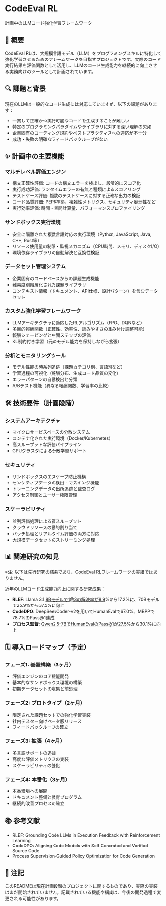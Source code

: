 # CodeEval RL

計画中のLLMコード強化学習フレームワーク

## 🌟 概要

CodeEval RLは、大規模言語モデル（LLM）をプログラミングスキルに特化して強化学習させるためのフレームワークを目指すプロジェクトです。実際のコード実行結果を評価関数として活用し、LLMのコード生成能力を継続的に向上させる実務向けのツールとして計画されています。

## 🔍 課題と背景

現在のLLMは一般的なコード生成には対応していますが、以下の課題があります：

- 一貫して正確かつ実行可能なコードを生成することが難しい
- 特定のプログラミングパラダイムやライブラリに対する深い理解の欠如
- 企業固有のコーディング規約やベストプラクティスへの適応が不十分
- 成功・失敗の明確なフィードバックループがない

## ✨ 計画中の主要機能

### マルチレベル評価エンジン
- 構文正確性評価: コードの構文エラーを検出し、段階的にスコア化
- 実行成功評価: ランタイムエラーの有無と種類によるスコアリング
- テストケース評価: 複数のテストケースに対する正確な出力の検証
- コード品質評価: PEP8準拠、複雑性メトリクス、セキュリティ脆弱性など
- 実行効率評価: 時間・空間計算量、パフォーマンスプロファイリング

### サンドボックス実行環境
- 安全に隔離された複数言語対応の実行環境（Python, JavaScript, Java, C++, Rust等）
- リソース使用量の制限・監視メカニズム（CPU時間、メモリ、ディスクI/O）
- 環境依存ライブラリの自動解決と互換性検証

### データセット管理システム
- 企業固有のコードベースからの課題生成機能
- 難易度別階層化された課題ライブラリ
- コンテキスト情報（ドキュメント、API仕様、設計パターン）を含むデータセット

### カスタム強化学習フレームワーク
- LLMアーキテクチャに適応したRLアルゴリズム（PPO、DQNなど）
- 多目的報酬関数（正確性、効率性、読みやすさの重み付け調整可能）
- 報酬シェーピングと中間ステップの評価
- KL制約付き学習（元のモデル能力を保持しながら拡張）

### 分析とモニタリングツール
- モデル性能の時系列追跡（課題カテゴリ別、言語別など）
- 学習過程の可視化（報酬分布、生成コード品質の変化）
- エラーパターンの自動検出と分類
- A/Bテスト機能（異なる報酬関数、学習率の比較）

## 🛠️ 技術要件（計画段階）

### システムアーキテクチャ
- マイクロサービスベースの分散システム
- コンテナ化された実行環境（Docker/Kubernetes）
- 高スループットな評価パイプライン
- GPUクラスタによる分散学習サポート

### セキュリティ
- サンドボックスのエスケープ防止機構
- センシティブデータの検出・マスキング機能
- トレーニングデータの出所追跡と監査ログ
- アクセス制御とユーザー権限管理

### スケーラビリティ
- 並列評価処理による高スループット
- クラウドリソースの動的割り当て
- バッチ処理とリアルタイム評価の両方に対応
- 大規模データセットのストリーミング処理

## 📊 関連研究の知見

※注: 以下は先行研究の結果であり、CodeEval RLフレームワークの実績ではありません。

近年のLLMコード生成能力向上に関する研究成果：

- **RLEF**: Llama 3.1 8Bモデルで1@3の解決率が8.9%から17.2%に、70Bモデルで25.9%から37.5%に向上
- **CodeDPO**: DeepSeekCoder-v2を用いてHumanEvalで67.0%、MBPPで78.7%のPass@1達成
- **プロセス監督**: Qwen2.5-7BでHumanEvalのPass@1が27.5%から30.1%に向上

## 🗓️ 導入ロードマップ（予定）

### フェーズ1: 基盤構築（3ヶ月）
- 評価エンジンのコア機能開発
- 基本的なサンドボックス環境の構築
- 初期データセットの収集と前処理

### フェーズ2: プロトタイプ（2ヶ月）
- 限定された課題セットでの強化学習実装
- 社内テスター向けベータ版リリース
- フィードバックループの確立

### フェーズ3: 拡張（4ヶ月）
- 多言語サポートの追加
- 高度な評価メトリクスの実装
- スケーラビリティの強化

### フェーズ4: 本番化（3ヶ月）
- 本番環境への展開
- ドキュメント整備と教育プログラム
- 継続的改善プロセスの確立

## 📚 参考文献

- RLEF: Grounding Code LLMs in Execution Feedback with Reinforcement Learning
- CodeDPO: Aligning Code Models with Self Generated and Verified Source Code
- Process Supervision-Guided Policy Optimization for Code Generation

## 📝 注記

このREADMEは現在計画段階のプロジェクトに関するものであり、実際の実装はまだ開始されていません。記載されている機能や構成は、今後の開発過程で変更される可能性があります。
